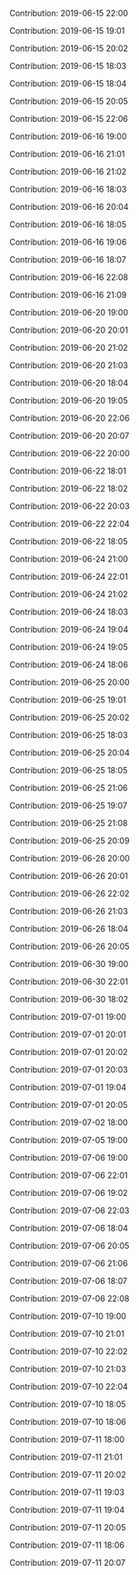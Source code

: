 Contribution: 2019-06-15 22:00

Contribution: 2019-06-15 19:01

Contribution: 2019-06-15 20:02

Contribution: 2019-06-15 18:03

Contribution: 2019-06-15 18:04

Contribution: 2019-06-15 20:05

Contribution: 2019-06-15 22:06

Contribution: 2019-06-16 19:00

Contribution: 2019-06-16 21:01

Contribution: 2019-06-16 21:02

Contribution: 2019-06-16 18:03

Contribution: 2019-06-16 20:04

Contribution: 2019-06-16 18:05

Contribution: 2019-06-16 19:06

Contribution: 2019-06-16 18:07

Contribution: 2019-06-16 22:08

Contribution: 2019-06-16 21:09

Contribution: 2019-06-20 19:00

Contribution: 2019-06-20 20:01

Contribution: 2019-06-20 21:02

Contribution: 2019-06-20 21:03

Contribution: 2019-06-20 18:04

Contribution: 2019-06-20 19:05

Contribution: 2019-06-20 22:06

Contribution: 2019-06-20 20:07

Contribution: 2019-06-22 20:00

Contribution: 2019-06-22 18:01

Contribution: 2019-06-22 18:02

Contribution: 2019-06-22 20:03

Contribution: 2019-06-22 22:04

Contribution: 2019-06-22 18:05

Contribution: 2019-06-24 21:00

Contribution: 2019-06-24 22:01

Contribution: 2019-06-24 21:02

Contribution: 2019-06-24 18:03

Contribution: 2019-06-24 19:04

Contribution: 2019-06-24 19:05

Contribution: 2019-06-24 18:06

Contribution: 2019-06-25 20:00

Contribution: 2019-06-25 19:01

Contribution: 2019-06-25 20:02

Contribution: 2019-06-25 18:03

Contribution: 2019-06-25 20:04

Contribution: 2019-06-25 18:05

Contribution: 2019-06-25 21:06

Contribution: 2019-06-25 19:07

Contribution: 2019-06-25 21:08

Contribution: 2019-06-25 20:09

Contribution: 2019-06-26 20:00

Contribution: 2019-06-26 20:01

Contribution: 2019-06-26 22:02

Contribution: 2019-06-26 21:03

Contribution: 2019-06-26 18:04

Contribution: 2019-06-26 20:05

Contribution: 2019-06-30 19:00

Contribution: 2019-06-30 22:01

Contribution: 2019-06-30 18:02

Contribution: 2019-07-01 19:00

Contribution: 2019-07-01 20:01

Contribution: 2019-07-01 20:02

Contribution: 2019-07-01 20:03

Contribution: 2019-07-01 19:04

Contribution: 2019-07-01 20:05

Contribution: 2019-07-02 18:00

Contribution: 2019-07-05 19:00

Contribution: 2019-07-06 19:00

Contribution: 2019-07-06 22:01

Contribution: 2019-07-06 19:02

Contribution: 2019-07-06 22:03

Contribution: 2019-07-06 18:04

Contribution: 2019-07-06 20:05

Contribution: 2019-07-06 21:06

Contribution: 2019-07-06 18:07

Contribution: 2019-07-06 22:08

Contribution: 2019-07-10 19:00

Contribution: 2019-07-10 21:01

Contribution: 2019-07-10 22:02

Contribution: 2019-07-10 21:03

Contribution: 2019-07-10 22:04

Contribution: 2019-07-10 18:05

Contribution: 2019-07-10 18:06

Contribution: 2019-07-11 18:00

Contribution: 2019-07-11 21:01

Contribution: 2019-07-11 20:02

Contribution: 2019-07-11 19:03

Contribution: 2019-07-11 19:04

Contribution: 2019-07-11 20:05

Contribution: 2019-07-11 18:06

Contribution: 2019-07-11 20:07

